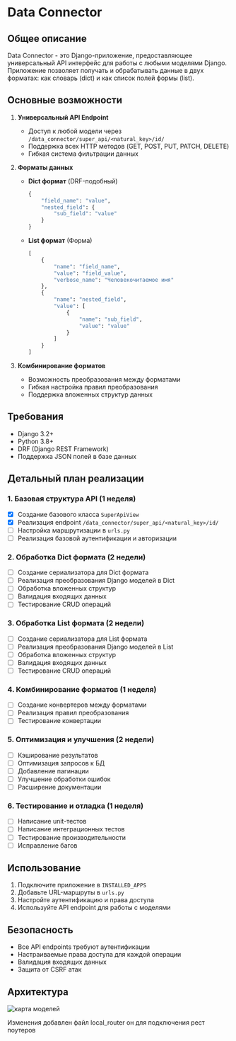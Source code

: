 # Data Connector

## Общее описание
Data Connector - это Django-приложение, предоставляющее универсальный API интерфейс для работы с любыми моделями Django. Приложение позволяет получать и обрабатывать данные в двух форматах: как словарь (dict) и как список полей формы (list).

## Основные возможности
1. **Универсальный API Endpoint**
   - Доступ к любой модели через `/data_connector/super_api/<natural_key>/id/`
   - Поддержка всех HTTP методов (GET, POST, PUT, PATCH, DELETE)
   - Гибкая система фильтрации данных

2. **Форматы данных**
   - **Dict формат** (DRF-подобный)
     ```python
     {
         "field_name": "value",
         "nested_field": {
             "sub_field": "value"
         }
     }
     ```
   - **List формат** (Форма)
     ```python
     [
         {
             "name": "field_name",
             "value": "field_value",
             "verbose_name": "Человекочитаемое имя"
         },
         {
             "name": "nested_field",
             "value": [
                 {
                     "name": "sub_field",
                     "value": "value"
                 }
             ]
         }
     ]
     ```

3. **Комбинирование форматов**
   - Возможность преобразования между форматами
   - Гибкая настройка правил преобразования
   - Поддержка вложенных структур данных

## Требования
- Django 3.2+
- Python 3.8+
- DRF (Django REST Framework)
- Поддержка JSON полей в базе данных

## Детальный план реализации

### 1. Базовая структура API (1 неделя)
- [x] Создание базового класса `SuperApiView`
- [x] Реализация endpoint `/data_connector/super_api/<natural_key>/id/`
- [ ] Настройка маршрутизации в `urls.py`
- [ ] Реализация базовой аутентификации и авторизации

### 2. Обработка Dict формата (2 недели)
- [ ] Создание сериализатора для Dict формата
- [ ] Реализация преобразования Django моделей в Dict
- [ ] Обработка вложенных структур
- [ ] Валидация входящих данных
- [ ] Тестирование CRUD операций

### 3. Обработка List формата (2 недели)
- [ ] Создание сериализатора для List формата
- [ ] Реализация преобразования Django моделей в List
- [ ] Обработка вложенных структур
- [ ] Валидация входящих данных
- [ ] Тестирование CRUD операций

### 4. Комбинирование форматов (1 неделя)
- [ ] Создание конвертеров между форматами
- [ ] Реализация правил преобразования
- [ ] Тестирование конвертации

### 5. Оптимизация и улучшения (2 недели)
- [ ] Кэширование результатов
- [ ] Оптимизация запросов к БД
- [ ] Добавление пагинации
- [ ] Улучшение обработки ошибок
- [ ] Расширение документации

### 6. Тестирование и отладка (1 неделя)
- [ ] Написание unit-тестов
- [ ] Написание интеграционных тестов
- [ ] Тестирование производительности
- [ ] Исправление багов

## Использование
1. Подключите приложение в `INSTALLED_APPS`
2. Добавьте URL-маршруты в `urls.py`
3. Настройте аутентификацию и права доступа
4. Используйте API endpoint для работы с моделями

## Безопасность
- Все API endpoints требуют аутентификации
- Настраиваемые права доступа для каждой операции
- Валидация входящих данных
- Защита от CSRF атак

## Архитектура
![карта моделей](project_models.png)

Изменения
добавлен файл local_router
он для подключения рест поутеров